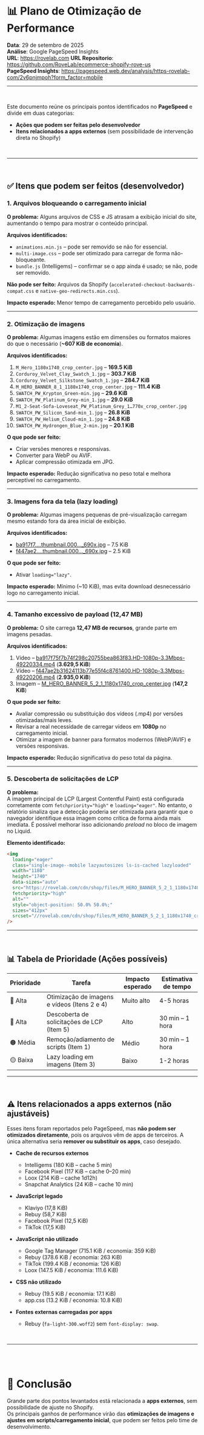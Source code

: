 # 📊 Plano de Otimização de Performance
**Data**: 29 de setembro de 2025  
**Análise**: Google PageSpeed Insights  
**URL**: https://rovelab.com 
**URL Repositorio**: https://github.com/RoveLab/ecommerce-shopify-rove-us  
**PageSpeed Insights**: https://pagespeed.web.dev/analysis/https-rovelab-com/2v6pnjmpoh?form_factor=mobile

---

<br>

Este documento reúne os principais pontos identificados no **PageSpeed** e divide em duas categorias:

- **Ações que podem ser feitas pelo desenvolvedor**  
- **Itens relacionados a apps externos** (sem possibilidade de intervenção direta no Shopify)  

<br>

---

<br>

## ✅ Itens que podem ser feitos (desenvolvedor)

### 1. Arquivos bloqueando o carregamento inicial
**O problema:** Alguns arquivos de CSS e JS atrasam a exibição inicial do site, aumentando o tempo para mostrar o conteúdo principal.  

**Arquivos identificados:**  
- `animations.min.js` – pode ser removido se não for essencial.  
- `multi-image.css` – pode ser otimizado para carregar de forma não-bloqueante.  
- `bundle.js` (Intelligems) – confirmar se o app ainda é usado; se não, pode ser removido.  

**Não pode ser feito:** Arquivos da Shopify (`accelerated-checkout-backwards-compat.css` e `native-geo-redirects.min.css`).  

**Impacto esperado:** Menor tempo de carregamento percebido pelo usuário.  

---

### 2. Otimização de imagens
**O problema:** Algumas imagens estão em dimensões ou formatos maiores do que o necessário (**~607 KiB de economia**).  

**Arquivos identificados:**  
1. `M_Hero_1180x1740_crop_center.jpg` – **169.5 KiB** 
2. `Corduroy_Velvet_Clay_Swatch_1.jpg` – **303.7 KiB**
3. `Corduroy_Velvet_Silkstone_Swatch_1.jpg` – **284.7 KiB**
4. `M_HERO_BANNER_8_1_1180x1740_crop_center.jpg` – **111.4 KiB**
5. `SWATCH_PW_Krypton_Green-min.jpg` – **29.6 KiB**
6. `SWATCH_PW_Platinum_Grey-min_1.jpg` – **29.0 KiB**
7. `M1_2-Seat-Sofa-Loveseat_PW_Platinum_Grey_1…770x_crop_center.jpg`
8. `SWATCH_PW_Silicon_Sand-min_1.jpg` – **26.8 KiB**
9. `SWATCH_PW_Helium_Cloud-min_1.jpg` – **24.8 KiB**
10. `SWATCH_PW_Hydrongen_Blue_2-min.jpg` – **20.1 KiB**

**O que pode ser feito:**  
- Criar versões menores e responsivas.  
- Converter para WebP ou AVIF.  
- Aplicar compressão otimizada em JPG.  

**Impacto esperado:** Redução significativa no peso total e melhora perceptível no carregamento.  


---

### 3. Imagens fora da tela (lazy loading)
**O problema:** Algumas imagens pequenas de pré-visualização carregam mesmo estando fora da área inicial de exibição.  

**Arquivos identificados:**  
- [ba917f7….thumbnail.000…_690x.jpg](https://rovelab.com/cdn/shop/files/preview_images/ba917f75f7b74f298c20755bea863f83.thumbnail.0000000000_690x.jpg?v=1749666405) – 7.5 KiB  
- [f447ae2….thumbnail.000…_690x.jpg](https://rovelab.com/cdn/shop/files/preview_images/f447ae2b31624113b77e55f4c8761400.thumbnail.0000000000_690x.jpg?v=1749666235) – 2.5 KiB  

**O que pode ser feito:**  
- Ativar `loading="lazy"`.  

**Impacto esperado:** Mínimo (~10 KiB), mas evita download desnecessário logo no carregamento inicial.  

---

### 4. Tamanho excessivo de payload (12,47 MB)
**O problema:** O site carrega **12,47 MB de recursos**, grande parte em imagens pesadas.  

**Arquivos identificados:**  
1. Vídeo – [ba917f75f7b74f298c20755bea863f83.HD-1080p-3.3Mbps-49220334.mp4](https://rovelab.com/cdn/shop/videos/c/vp/ba917f75f7b74f298c20755bea863f83/ba917f75f7b74f298c20755bea863f83.HD-1080p-3.3Mbps-49220334.mp4?v=0) (**3.629,5 KiB**)  
2. Vídeo – [f447ae2b31624113b77e55f4c8761400.HD-1080p-3.3Mbps-49220206.mp4](https://rovelab.com/cdn/shop/videos/c/vp/f447ae2b31624113b77e55f4c8761400/f447ae2b31624113b77e55f4c8761400.HD-1080p-3.3Mbps-49220206.mp4?v=0) (**2.935,0 KiB**)  
3. Imagem – [M_HERO_BANNER_5_2_1_1180x1740_crop_center.jpg](https://rovelab.com/cdn/shop/files/M_HERO_BANNER_5_2_1_1180x1740_crop_center.jpg?v=1758744258) (**147,2 KiB**)  



**O que pode ser feito:**  
- Avaliar compressão ou substituição dos vídeos (.mp4) por versões otimizadas/mais leves.  
- Revisar a real necessidade de carregar vídeos em **1080p** no carregamento inicial.  
- Otimizar a imagem de banner para formatos modernos (WebP/AVIF) e versões responsivas.   

**Impacto esperado:** Redução significativa do peso total da página.  

---

### 5. Descoberta de solicitações de LCP

**O problema:**  
A imagem principal de LCP (Largest Contentful Paint) está configurada corretamente com `fetchpriority="high"` e `loading="eager"`. No entanto, o relatório sinaliza que a detecção poderia ser otimizada para garantir que o navegador identifique essa imagem como crítica de forma ainda mais imediata. É possível melhorar isso adicionando *preload* no bloco de imagem no Liquid.

**Elemento identificado:**

```html
<img 
  loading="eager"
  class="single-image--mobile lazyautosizes ls-is-cached lazyloaded"
  width="1180" 
  height="1740" 
  data-sizes="auto" 
  src="https://rovelab.com/cdn/shop/files/M_HERO_BANNER_5_2_1_1180x1740_crop_center.jpg?v=1758744258"
  fetchpriority="high"
  alt=""
  style="object-position: 50.0% 50.0%;"
  sizes="412px"
  srcset="//rovelab.com/cdn/shop/files/M_HERO_BANNER_5_2_1_1180x1740_crop_center.jpg?v=1758744258"
/>

```

---

<br>

## 📊 Tabela de Prioridade (Ações possíveis)

| Prioridade | Tarefa                                | Impacto esperado | Estimativa de tempo |
|------------|----------------------------------------|------------------|----------------------|
| 🔴 Alta    | Otimização de imagens e vídeos (Itens 2 e 4)    | Muito alto       | 4-5 horas            |
| 🔴 Alta    | Descoberta de solicitações de LCP (Item 5) | Alto             | 30 min – 1 hora          |
| 🟠 Média   | Remoção/adiamento de scripts (Item 1) | Médio            | 30 min – 1 hora      |
| 🟡 Baixa   | Lazy loading em imagens (Item 3)      | Baixo            | 1-2 horas           |

---

<br>

## ⚠️ Itens relacionados a apps externos (não ajustáveis)

Esses itens foram reportados pelo PageSpeed, mas **não podem ser otimizados diretamente**, pois os arquivos vêm de apps de terceiros. A única alternativa seria **remover ou substituir os apps**, caso desejado.  


- **Cache de recursos externos**  
  - Intelligems (180 KiB – cache 5 min)  
  - Facebook Pixel (117 KiB – cache 0–20 min)  
  - Loox (214 KiB – cache 1d12h)  
  - Snapchat Analytics (24 KiB – cache 10 min)  

- **JavaScript legado**  
  - Klaviyo (17,8 KiB)  
  - Rebuy (58,7 KiB)  
  - Facebook Pixel (12,5 KiB)  
  - TikTok (17,5 KiB)  

- **JavaScript não utilizado**  
  - Google Tag Manager (715.1 KiB / economia: 359 KiB)  
  - Rebuy (378.6 KiB / economia: 263 KiB)  
  - TikTok (199.4 KiB / economia: 126 KiB)  
  - Loox (147.5 KiB / economia: 111.6 KiB)  

- **CSS não utilizado**  
  - Rebuy (19.5 KiB / economia: 17.1 KiB)  
  - app.css (13.2 KiB / economia: 10.8 KiB)  

- **Fontes externas carregadas por apps**  
  - Rebuy (`fa-light-300.woff2`) sem `font-display: swap`.  

<br>

---

<br><br>

# 📌 Conclusão
Grande parte dos pontos levantados está relacionada a **apps externos**, sem possibilidade de ajuste no Shopify.  
Os principais ganhos de performance virão das **otimizações de imagens e ajustes em scripts/carregamento inicial**, que podem ser feitos pelo time de desenvolvimento.  


